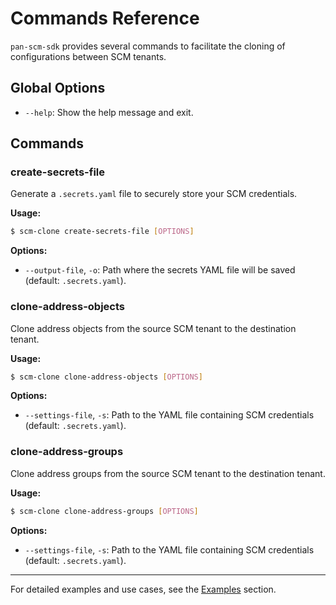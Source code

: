 # Commands Reference

`pan-scm-sdk` provides several commands to facilitate the cloning of configurations between SCM tenants.

## Global Options

- `--help`: Show the help message and exit.

## Commands

### create-secrets-file

Generate a `.secrets.yaml` file to securely store your SCM credentials.

**Usage:**

<div class="termy">

<!-- termynal -->
```bash
$ scm-clone create-secrets-file [OPTIONS]
```
</div>

**Options:**

- `--output-file`, `-o`: Path where the secrets YAML file will be saved (default: `.secrets.yaml`).

### clone-address-objects

Clone address objects from the source SCM tenant to the destination tenant.

**Usage:**

<div class="termy">

<!-- termynal -->
```bash
$ scm-clone clone-address-objects [OPTIONS]
```
</div>

**Options:**

- `--settings-file`, `-s`: Path to the YAML file containing SCM credentials (default: `.secrets.yaml`).

### clone-address-groups

Clone address groups from the source SCM tenant to the destination tenant.

**Usage:**

<div class="termy">

<!-- termynal -->
```bash
$ scm-clone clone-address-groups [OPTIONS]
```
</div>

**Options:**

- `--settings-file`, `-s`: Path to the YAML file containing SCM credentials (default: `.secrets.yaml`).

---

For detailed examples and use cases, see the [Examples](examples.md) section.
